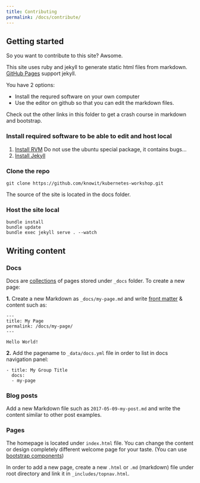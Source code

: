 ```yaml
---
title: Contributing
permalink: /docs/contribute/
---
```


## Getting started

So you want to contribute to this site? Awsome.

This site uses ruby and jekyll to generate static html files from markdown.
[GitHub Pages](https://pages.github.com) support jekyll.

You have 2 options:
* Install the requred software on your own computer
* Use the editor on github so that you can edit the markdown files.

Check out the other links in this folder to get a crash course in markdown and bootstrap.

### Install required software to be able to edit and host local
1. [Install RVM](https://rvm.io/rvm/install) Do not use the ubuntu special package, it contains bugs...
2. [Install Jekyll](https://jekyllrb.com/) 

### Clone the repo

```
git clone https://github.com/knowit/kubernetes-workshop.git
```

The source of the site is located in the docs folder. 

### Host the site local
```
bundle install
bundle update
bundle exec jekyll serve . --watch
```

## Writing content

### Docs

Docs are [collections](https://jekyllrb.com/docs/collections/) of pages stored under `_docs` folder. To create a new page:

**1.** Create a new Markdown as `_docs/my-page.md` and write [front matter](https://jekyllrb.com/docs/frontmatter/) & content such as:

```
---
title: My Page
permalink: /docs/my-page/
---

Hello World!
```

**2.** Add the pagename to `_data/docs.yml` file in order to list in docs navigation panel:

```
- title: My Group Title
  docs:
  - my-page
```

### Blog posts

Add a new Markdown file such as `2017-05-09-my-post.md` and write the content similar to other post examples.

### Pages

The homepage is located under `index.html` file. You can change the content or design completely different welcome page for your taste. (You can use [bootstrap components](http://getbootstrap.com/components/))

In order to add a new page, create a new `.html` or `.md` (markdown) file under root directory and link it in `_includes/topnav.html`.
